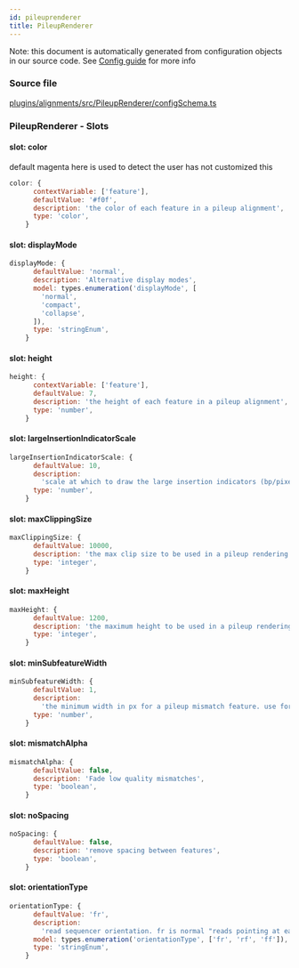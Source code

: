 ```yaml
---
id: pileuprenderer
title: PileupRenderer
---
```


Note: this document is automatically generated from configuration objects in our
source code. See [Config guide](/docs/config_guide) for more info

### Source file

[plugins/alignments/src/PileupRenderer/configSchema.ts](https://github.com/GMOD/jbrowse-components/blob/main/plugins/alignments/src/PileupRenderer/configSchema.ts)

### PileupRenderer - Slots

#### slot: color

default magenta here is used to detect the user has not customized this

```js
color: {
      contextVariable: ['feature'],
      defaultValue: '#f0f',
      description: 'the color of each feature in a pileup alignment',
      type: 'color',
    }
```

#### slot: displayMode

```js
displayMode: {
      defaultValue: 'normal',
      description: 'Alternative display modes',
      model: types.enumeration('displayMode', [
        'normal',
        'compact',
        'collapse',
      ]),
      type: 'stringEnum',
    }
```

#### slot: height

```js
height: {
      contextVariable: ['feature'],
      defaultValue: 7,
      description: 'the height of each feature in a pileup alignment',
      type: 'number',
    }
```

#### slot: largeInsertionIndicatorScale

```js
largeInsertionIndicatorScale: {
      defaultValue: 10,
      description:
        'scale at which to draw the large insertion indicators (bp/pixel)',
      type: 'number',
    }
```

#### slot: maxClippingSize

```js
maxClippingSize: {
      defaultValue: 10000,
      description: 'the max clip size to be used in a pileup rendering',
      type: 'integer',
    }
```

#### slot: maxHeight

```js
maxHeight: {
      defaultValue: 1200,
      description: 'the maximum height to be used in a pileup rendering',
      type: 'integer',
    }
```

#### slot: minSubfeatureWidth

```js
minSubfeatureWidth: {
      defaultValue: 1,
      description:
        'the minimum width in px for a pileup mismatch feature. use for increasing/decreasing mismatch marker widths when zoomed out, e.g. 0 or 1',
      type: 'number',
    }
```

#### slot: mismatchAlpha

```js
mismatchAlpha: {
      defaultValue: false,
      description: 'Fade low quality mismatches',
      type: 'boolean',
    }
```

#### slot: noSpacing

```js
noSpacing: {
      defaultValue: false,
      description: 'remove spacing between features',
      type: 'boolean',
    }
```

#### slot: orientationType

```js
orientationType: {
      defaultValue: 'fr',
      description:
        'read sequencer orientation. fr is normal "reads pointing at each other ---> <--- while some other sequencers can use other options',
      model: types.enumeration('orientationType', ['fr', 'rf', 'ff']),
      type: 'stringEnum',
    }
```
